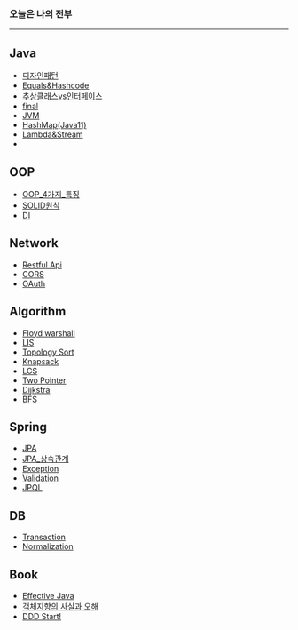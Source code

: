 
### 오늘은 나의 전부
---
<!-- https://raw.githubusercontent.com/dyparkkk/TIL/main/Java/img/hashmap00.png
-->

## Java

- [디자인패턴](https://github.com/dyparkkk/TIL/blob/main/Java/디자인패턴.md)
- [Equals&Hashcode](https://github.com/dyparkkk/TIL/blob/main/Java/Equals&Hashcode.md)
- [추상클래스vs인터페이스](https://github.com/dyparkkk/TIL/blob/main/Java/추상클래스vs인터페이스.md)
- [final](https://github.com/dyparkkk/TIL/blob/main/Java/final.md)
- [JVM](https://github.com/dyparkkk/TIL/blob/main/Java/JVM.md)
- [HashMap(Java11)](https://github.com/dyparkkk/TIL/blob/main/Java/HashMap(Java11).md)
- [Lambda&Stream](https://github.com/dyparkkk/TIL/blob/main/Java/Lambda&Stream.md)
- 

## OOP
- [OOP_4가지_특징](https://github.com/dyparkkk/TIL/blob/main/OOP/OOP_4%EA%B0%80%EC%A7%80_%ED%8A%B9%EC%A7%95.md)
- [SOLID원칙](https://github.com/dyparkkk/TIL/blob/main/OOP/SOLID%EC%9B%90%EC%B9%99.md)
- [DI](https://github.com/dyparkkk/TIL/blob/main/OOP/DI.md)

## Network

- [Restful Api](https://github.com/dyparkkk/TIL/blob/main/Network/RestfulApi.md)
- [CORS](https://github.com/dyparkkk/TIL/blob/main/Network/CORS.md)
- [OAuth](https://github.com/dyparkkk/TIL/blob/main/Network/OAuth.md)

## Algorithm

- [Floyd warshall](https://github.com/dyparkkk/TIL/blob/main/algorithm/FloydWarshall.md)
- [LIS](https://github.com/dyparkkk/TIL/blob/main/algorithm/LIS.md)
- [Topology Sort](https://github.com/dyparkkk/TIL/blob/main/algorithm/Topology_Sort.md)
- [Knapsack](https://github.com/dyparkkk/TIL/blob/main/algorithm/Knapsack.md)
- [LCS](https://github.com/dyparkkk/TIL/blob/main/algorithm/LCS.md)
- [Two Pointer](https://github.com/dyparkkk/TIL/blob/main/algorithm/Two_Pointer.md)
- [Dijkstra](https://github.com/dyparkkk/TIL/blob/main/algorithm/Dijkstra.md)
- [BFS](https://github.com/dyparkkk/TIL/blob/main/algorithm/BFS.md)

## Spring

- [JPA](https://github.com/dyparkkk/TIL/blob/main/spring/JPA.md)
- [JPA_상속관계](https://github.com/dyparkkk/TIL/blob/main/spring/jpa_%EC%83%81%EC%86%8D%EA%B4%80%EA%B3%84.md)
- [Exception](https://github.com/dyparkkk/TIL/blob/main/spring/Exception.md)
- [Validation](https://github.com/dyparkkk/TIL/blob/main/spring/Validation.md)
- [JPQL](https://github.com/dyparkkk/TIL/blob/main/spring/JPQL.md)

## DB

- [Transaction](https://github.com/dyparkkk/TIL/blob/main/DB/Transaction.md)
- [Normalization](https://github.com/dyparkkk/TIL/blob/main/DB/DB_Normalization.md)

## Book

- [Effective Java](https://github.com/dyparkkk/TIL/blob/main/book/effective_Java.md)
- [객체지향의 사실과 오해](https://github.com/dyparkkk/TIL/blob/main/book/객체지향의_사실과_오해.md)
- [DDD Start!](https://github.com/dyparkkk/TIL/blob/main/book/DDD_Start!/DDD_Start!.md)

